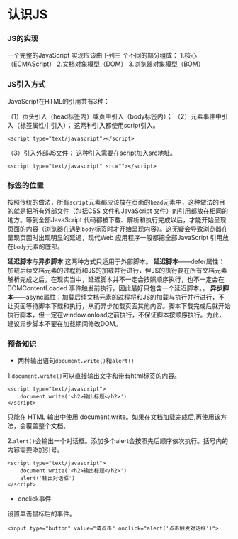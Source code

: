 认识JS
===================

###  JS的实现
一个完整的JavaScript 实现应该由下列三
个不同的部分组成：
1.核心（ECMAScript）
2.文档对象模型（DOM）
3.浏览器对象模型（BOM）



###  JS引入方式
JavaScript在HTML的引用共有3种：

（1）页头引入（head标签内）或页中引入（body标签内）；
（2）元素事件中引入（标签属性中引入）；
这两种引入都使用script引入。

    <script type="text/javascript"></script> 
（3）引入外部JS文件；
这种引入需要在script加入src地址。

    <script type="text/javascript" src=""></script>


###  标签的位置
按照传统的做法，所有`script`元素都应该放在页面的`head`元素中，这种做法的目的就是把所有外部文件（包括CSS 文件和JavaScript 文件）的引用都放在相同的地方。等到全部JavaScript 代码都被下载、解析和执行完成以后，才能开始呈现页面的内容（浏览器在遇到`body`标签时才开始呈现内容）。这无疑会导致浏览器在呈现页面时出现明显的延迟，现代Web 应用程序一般都把全部JavaScript 引用放在`body`元素的底部。

**延迟脚本**与**异步脚本**
这两种方式只适用于外部脚本。
**延迟脚本**——defer属性：加载后续文档元素的过程将和JS的加载并行进行，但JS的执行要在所有文档元素解析完成之后，在现实当中，延迟脚本并不一定会按照顺序执行，也不一定会在DOMContentLoaded 事件触发前执行，因此最好只包含一个延迟脚本。。
**异步脚本**——async属性：加载后续文档元素的过程将和JS的加载与执行并行进行，不让页面等待脚本下载和执行，从而异步加载页面其他内容。脚本下载完成后就开始执行脚本，但一定在window.onload之前执行，不保证脚本按顺序执行。为此，建议异步脚本不要在加载期间修改DOM。

###  预备知识

 - 两种输出语句`document.write()`和`alert()`

1.`document.write()`可以直接输出文字和带有html标签的内容。

	<script type="text/javascript">
		document.write('<h2>输出标题</h2>')
	</script>
只能在 HTML 输出中使用 document.write。如果在文档加载完成后,再使用该方法，会覆盖整个文档。

2.`alert()`会输出一个对话框。添加多个alert会按照先后顺序依次执行。括号内的内容需要添加引号。

 	<script type="text/javascript">
		document.write('<h2>输出标题</h2>')
		alert('输出对话框')
	</script>

 - onclick事件

设置单击鼠标后的事件。


    <input type="button" value="请点击" onclick="alert('点击触发对话框')">
